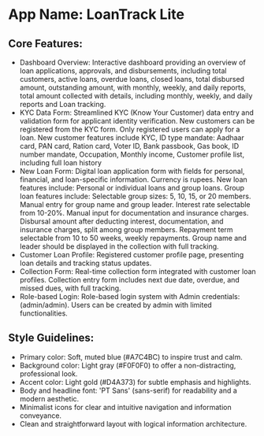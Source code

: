 # **App Name**: LoanTrack Lite

## Core Features:

- Dashboard Overview: Interactive dashboard providing an overview of loan applications, approvals, and disbursements, including total customers, active loans, overdue loans, closed loans, total disbursed amount, outstanding amount, with monthly, weekly, and daily reports, total amount collected with details, including monthly, weekly, and daily reports and Loan tracking.
- KYC Data Form: Streamlined KYC (Know Your Customer) data entry and validation form for applicant identity verification. New customers can be registered from the KYC form. Only registered users can apply for a loan. New customer features include KYC, ID type mandate: Aadhaar card, PAN card, Ration card, Voter ID, Bank passbook, Gas book, ID number mandate, Occupation, Monthly income, Customer profile list, including full loan history
- New Loan Form: Digital loan application form with fields for personal, financial, and loan-specific information. Currency is rupees. New loan features include: Personal or individual loans and group loans. Group loan features include: Selectable group sizes: 5, 10, 15, or 20 members. Manual entry for group name and group leader. Interest rate selectable from 10-20%. Manual input for documentation and insurance charges. Disbursal amount after deducting interest, documentation, and insurance charges, split among group members. Repayment term selectable from 10 to 50 weeks, weekly repayments. Group name and leader should be displayed in the collection with full tracking.
- Customer Loan Profile: Registered customer profile page, presenting loan details and tracking status updates.
- Collection Form: Real-time collection form integrated with customer loan profiles. Collection entry form includes next due date, overdue, and missed dues, with full tracking.
- Role-based Login: Role-based login system with Admin credentials: (admin/admin). Users can be created by admin with limited functionalities.

## Style Guidelines:

- Primary color: Soft, muted blue (#A7C4BC) to inspire trust and calm.
- Background color: Light gray (#F0F0F0) to offer a non-distracting, professional look.
- Accent color: Light gold (#D4A373) for subtle emphasis and highlights.
- Body and headline font: 'PT Sans' (sans-serif) for readability and a modern aesthetic.
- Minimalist icons for clear and intuitive navigation and information conveyance.
- Clean and straightforward layout with logical information architecture.